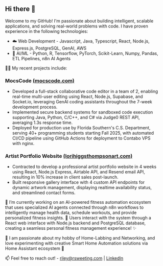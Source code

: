 ## Hi there 👋

Welcome to my GitHub! I'm passionate about building intelligent, scalable applications, and solving real-world problems with code. I have proven experience in the following technologies:

- ☁️ Web Development - Javascript, Java, Typescript, React, Node.js, Express.js, PostgreSQL, GenAI, AWS
- 🐍 AI/ML - Python, R, Tensorflow, PyTorch, Scikit-Learn, Numpy, Pandas, ETL Pipelines, n8n AI Agents

👨‍💻 My recent projects include:

### MocsCode [(mocscode.com)](https://www.mocscode.com)
- Developed a full-stack collaborative code editor in a team of 2, enabling real-time multi-user editing using React,
Node.js, Supabase, and Socket.io, leveraging GenAI coding assistants throughout the 7-week development process.
- Implemented secure backend systems for sandboxed code execution supporting Java, Python, C/C++, and C# via
Judge0 REST API, averaging 1.3s response time.
- Deployed for production use by Florida Southern's C.S. Department, serving 40+ programming students starting Fall
2025, with automated CI/CD pipeline using GitHub Actions for deployment to Contabo VPS with nginx.

### Artist Portfolio Website [(lorihiggsthompsonart.com)](https://www.lorihiggsthompsonart.com)

- Contracted to develop a professional artist portfolio website in 4 weeks using React, Node.js Express, Airtable API,
and Resend email API, resulting in 10% increase in client sales post-launch.
- Built responsive gallery interface with 4 custom API endpoints for dynamic artwork management, displaying realtime availability status, and streamlined contact forms.

🔭 I’m currently working on an AI-powered fitness automation ecosystem that uses specialized AI agents connected through n8n workflows to intelligently manage health data, schedule workouts, and provide personalized fitness insights. 🏃 Users interact with the system through a React web interface with Node.js backend and PostgreSQL database, creating a seamless personal fitness management experience! ✨

🌱 I am passionate about my hobby of Home-Labbing and Networking, and love experimenting with creative Smart Home Automation solutions via Home Assistant ecosystem 🧠

📫 Feel free to reach out! - riley@rsweeting.com | [LinkedIn](https://www.linkedin.com/in/riley-sweeting/)
